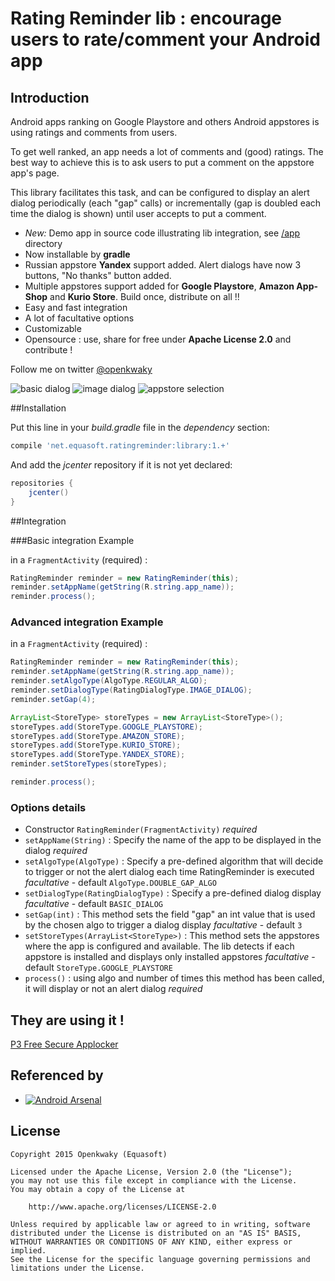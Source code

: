# Rating Reminder lib : encourage users to rate/comment your Android app

## Introduction

Android apps ranking on Google Playstore and others Android appstores is using ratings and comments from users. 

To get well ranked, an app needs a lot of comments and (good) ratings. The best way to achieve this is to ask 
users to put a comment on the appstore app's page.


This library facilitates this task, and can be configured to display an alert dialog periodically (each "gap" calls)
or incrementally (gap is doubled each time the dialog is shown) until user accepts to put a comment.


  * *New:* Demo app in source code illustrating lib integration, see [/app](https://github.com/openkwaky/ratingreminder/blob/master/app) directory
  * Now installable by **gradle**
  * Russian appstore **Yandex** support added. Alert dialogs have now 3 buttons, "No thanks" button added.
  * Multiple appstores support added for **Google Playstore**, **Amazon App-Shop** and **Kurio Store**. Build once, distribute on all !!
  * Easy and fast integration
  * A lot of facultative options
  * Customizable
  * Opensource : use, share for free under **Apache License 2.0** and contribute !

Follow me on twitter [@openkwaky](https://twitter.com/openkwaky)

![basic dialog](https://github.com/openkwaky/ratingreminder/blob/master/pics/mini_basic_dialog.png)
![image dialog](https://github.com/openkwaky/ratingreminder/blob/master/pics/mini_image_dialog.png)
![appstore selection](https://github.com/openkwaky/ratingreminder/blob/master/pics/mini_appstore_selection.png)

##Installation

Put this line in your *build.gradle* file in the *dependency* section:

```groovy
compile 'net.equasoft.ratingreminder:library:1.+'
```

And add the *jcenter* repository if it is not yet declared:

```groovy
repositories {
    jcenter()
}
```


##Integration

###Basic integration Example

in a `FragmentActivity` (required) :

```java
RatingReminder reminder = new RatingReminder(this);
reminder.setAppName(getString(R.string.app_name));
reminder.process();
```

### Advanced integration Example

in a `FragmentActivity` (required) :

```java
RatingReminder reminder = new RatingReminder(this);
reminder.setAppName(getString(R.string.app_name));
reminder.setAlgoType(AlgoType.REGULAR_ALGO);
reminder.setDialogType(RatingDialogType.IMAGE_DIALOG);
reminder.setGap(4);

ArrayList<StoreType> storeTypes = new ArrayList<StoreType>();
storeTypes.add(StoreType.GOOGLE_PLAYSTORE);
storeTypes.add(StoreType.AMAZON_STORE);
storeTypes.add(StoreType.KURIO_STORE);
storeTypes.add(StoreType.YANDEX_STORE);
reminder.setStoreTypes(storeTypes);

reminder.process();
```

### Options details

  * Constructor `RatingReminder(FragmentActivity)` *required*
  * `setAppName(String)` : Specify the name of the app to be displayed in the dialog *required*
  * `setAlgoType(AlgoType)` : Specify a pre-defined algorithm that will decide to trigger or not the alert dialog each time RatingReminder is executed *facultative* - default `AlgoType.DOUBLE_GAP_ALGO`
  * `setDialogType(RatingDialogType)` : Specify a pre-defined dialog display *facultative* - default `BASIC_DIALOG`
  * `setGap(int)` : This method sets the field "gap" an int value that is used by the chosen algo to trigger a dialog display *facultative* - default `3`
  * `setStoreTypes(ArrayList<StoreType>)` : This method sets the appstores where the app is configured and available. The lib detects if each appstore is installed and displays only installed appstores *facultative* - default `StoreType.GOOGLE_PLAYSTORE`
  * `process()` : using algo and number of times this method has been called, it will display or not an alert dialog *required*


## They are using it !

[P3 Free Secure Applocker](https://play.google.com/store/apps/details?id=com.p3authentication)


## Referenced by

  * [![Android Arsenal](https://img.shields.io/badge/Android%20Arsenal-Rating%20Reminder-brightgreen.svg?style=flat)](https://android-arsenal.com/details/1/397)

## License

```
Copyright 2015 Openkwaky (Equasoft)

Licensed under the Apache License, Version 2.0 (the "License");
you may not use this file except in compliance with the License.
You may obtain a copy of the License at

    http://www.apache.org/licenses/LICENSE-2.0

Unless required by applicable law or agreed to in writing, software
distributed under the License is distributed on an "AS IS" BASIS,
WITHOUT WARRANTIES OR CONDITIONS OF ANY KIND, either express or implied.
See the License for the specific language governing permissions and
limitations under the License.
```